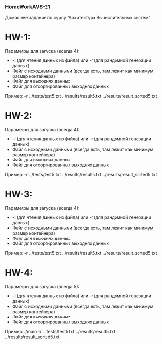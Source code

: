 ### HomeWorkAVS-21
Домашнее задание по курсу "Архитектура Вычислительных систем"

# HW-1:
 Параметры для запуска (всегда 4):
 * -i (для чтения данных из файла) или -r (для рандомной генерации данных)
 * Файл с исходными данными (всегда есть, там лежит как минимум размер контейнера)
 * Файл для выходнях данных
 * Файл для отсортированных выходнях данных

Пример: -r ../tests/test5.txt ../results/result5.txt ../results/result_sorted5.txt

# HW-2:
 Параметры для запуска (всегда 4):
 * -i (для чтения данных из файла) или -r (для рандомной генерации данных)
 * Файл с исходными данными (всегда есть, там лежит как минимум размер контейнера)
 * Файл для выходнях данных
 * Файл для отсортированных выходнях данных

Пример: -r ../tests/test5.txt ../results/result5.txt ../results/result_sorted5.txt

# HW-3:
 Параметры для запуска (всегда 4):
 * -i (для чтения данных из файла) или -r (для рандомной генерации данных)
 * Файл с исходными данными (всегда есть, там лежит как минимум размер контейнера)
 * Файл для выходнях данных
 * Файл для отсортированных выходнях данных

Пример: -r ../tests/test5.txt ../results/result5.txt ../results/result_sorted5.txt

# HW-4:
 Параметры для запуска (всегда 5):
 * -i (для чтения данных из файла) или -r (для рандомной генерации данных)
 * Файл с исходными данными (всегда есть, там лежит как минимум размер контейнера)
 * Файл для выходнях данных
 * Файл для отсортированных выходнях данных

Пример: ./main -r ../tests/test5.txt ../results/result5.txt ../results/result_sorted5.txt


